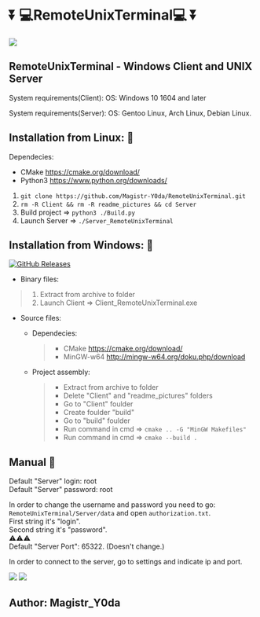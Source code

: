 # :arrow_double_down:  :computer:RemoteUnixTerminal:computer: :arrow_double_down:

![](https://github.com/Magistr-Y0da/RemoteUnixTerminal/blob/master/readme_pictures/MainConsole.PNG)

## RemoteUnixTerminal - Windows Client and UNIX Server

System requirements(Client):
OS: Windows 10 1604 and later

System requirements(Server):
OS: Gentoo Linux,
    Arch Linux,
    Debian Linux.

## Installation from Linux: :mag_right:
Dependecies:
- CMake https://cmake.org/download/
- Python3 https://www.python.org/downloads/

1. ```git clone https://github.com/Magistr-Y0da/RemoteUnixTerminal.git```
2. ```rm -R Client && rm -R readme_pictures && cd Server```
3. Build project =>  ```python3 ./Build.py```
4. Launch Server =>  ```./Server_RemoteUnixTerminal```
    
## Installation from Windows: :mag_right:

[![GitHub Releases](https://img.shields.io/github/downloads/Magistr-Y0da/RemoteUnixTerminal/v1.0/total)](https://github.com/Magistr-Y0da/RemoteUnixTerminal/releases/tag/v1.0)

- Binary files:

> 1. Extract from archive to folder
> 2. Launch Client => Client_RemoteUnixTerminal.exe

- Source files:
  - Dependecies:
    > - CMake https://cmake.org/download/
    > - MinGW-w64 http://mingw-w64.org/doku.php/download
  
  - Project assembly:
    > - Extract from archive to folder
    > - Delete "Client" and "readme_pictures" folders
    > - Go to "Client" foulder
    > - Create foulder "build"
    > - Go to "build" foulder
    > - Run command in cmd => ```cmake .. -G "MinGW Makefiles"```
    > - Run command in cmd => ```cmake --build .```

## Manual :mag_right:

Default "Server" login: root<br/>
Default "Server" password: root

In order to change the username and password you need to go:
```RemoteUnixTerminal/Server/data``` and open ```authorization.txt```.<br/>
First string it's "login". <br/>
Second string it's "password".<br/>
:warning::warning::warning:<br/>
Default "Server Port": 65322. (Doesn't change.)

In order to connect to the server, go to settings and indicate ip and port.

![](https://github.com/Magistr-Y0da/RemoteUnixTerminal/blob/master/readme_pictures/MainWindow.PNG)
![](https://github.com/Magistr-Y0da/RemoteUnixTerminal/blob/master/readme_pictures/SettingsWindow.PNG)

## Author: Magistr_Y0da
